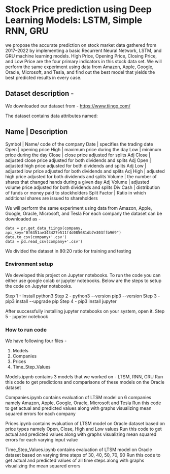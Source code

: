 # Stock Price prediction using Deep Learning Models: LSTM, Simple RNN, GRU

we propose the accurate prediction on stock market data gathered from 2017–2022 by implementing a basic Recurrent Neural Network, LSTM, and GRU machine learning models. High Price, Opening Price, Closing Price, and Low Price are the four primary indicators in this stock data set. We will perform the same experiment using data from Amazon, Apple, Google, Oracle, Microsoft, and Tesla, and find out the best model that yields the best predicted results in every case. 

## Dataset description -

We downloaded our dataset from - https://www.tiingo.com/

The dataset contains data attributes named: 

Name          | Description
-------------------------------------------------------------------------
Symbol        | Name/ code of the company
Date          | specifies the trading date 
Open          | opening price 
High          | maximum price during the day 
Low           | minimum price during the day 
Close         | close price adjusted for splits 
Adj Close     | adjusted close price adjusted for both  dividends and splits 
Adj Open      | adjusted high price adjusted for both  dividends and splits
Adj Low       | adjusted low price adjusted for both  dividends and splits
Adj High      | adjusted high price adjusted for both dividends and splits
Volume        | the number of shares that changed hands during a given day
Adj Volume    | adjusted volume price adjusted for both dividends and splits
Div Cash      | distribution of funds or money paid to stockholders
Split Factor  | Ratio in which additional shares are issued to shareholders


We will perform the same experiment using data from Amazon, Apple, Google, Oracle, Microsoft, and Tesla
For each company the dataset can be downloaded as -

    data = pr.get_data_tiingo(company, api_key="0f6351ae343427e511f4d085681db7e303ffb969")
    data.to_csv(company+'.csv')
    data = pd.read_csv(company+'.csv')

We divided the dataset in 80:20 ratio for training and testing

### Environment setup

We developed this project on Jupyter notebooks. To run the code you can either use google colab or jupyter notebooks. Below are the steps to setup the code on Jupyter notebooks.

Step 1 - Install python3
Step 2 - 
    python3 --version
    pip3 --version
Step 3 - 
    pip3 install --upgrade pip
Step 4 -
    pip3 install jupyter
    
After successfully installing jupyter notebooks on your system, open it.
Step 5 - 
    jupyter notebook
    
### How to run code


We have following four files -

1. Models
2. Companies
3. Prices
4. Time_Step_Values

Models.ipynb contains 3 models that we worked on - LTSM, RNN, GRU
Run this code to get predictions and comparisons of these models on the Oracle dataset

Companies.ipynb contains evaluation of LTSM model on 6 companies namely Amazon, Apple, Google, Oracle, Microsoft and Tesla
Run this code to get actual and predicted values along with graphs visualizing mean squared errors for each company

Prices.ipynb contains evaluation of LTSM model on Oracle dataset based on price types namely Open, Close, High and Low values
Run this code to get actual and predicted values along with graphs visualizing mean squared errors for each varying input value

Time_Step_Values.ipynb contains evaluation of LTSM model on Oracle dataset based on varying time steps of 30, 40, 50, 70, 90
Run this code to get actual and predicted values of all time steps along with graphs visualizing the mean squared errors
